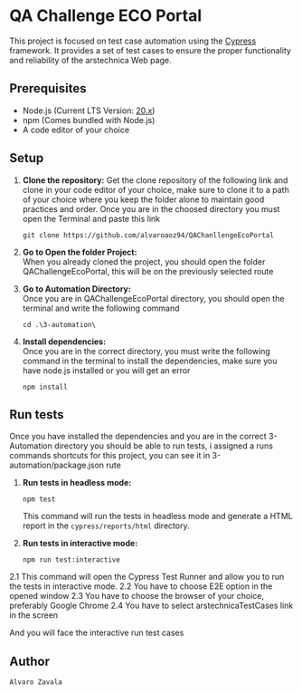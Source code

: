 # QA Challenge ECO Portal

This project is focused on test case automation using the [Cypress](https://www.cypress.io/) framework. It provides a set of test cases to ensure the proper functionality and reliability of the arstechnica Web page.

## Prerequisites

- Node.js (Current LTS Version: [20.x](https://nodejs.org/))
- npm (Comes bundled with Node.js)
- A code editor of your choice

## Setup

1. **Clone the repository:**
Get the clone repository of the following link and clone in your code editor of your choice, make sure to clone it to a path of your choice where you keep the folder alone to maintain good practices and order. Once you are in the choosed directory you must open the Terminal and paste this link
   ```
   git clone https://github.com/alvaroaoz94/QAChanllengeEcoPortal
   
    ```

2. **Go to Open the folder Project:**   
When you already cloned the project, you should open the folder QAChallengeEcoPortal, this will be on the previously selected route

3. **Go to Automation Directory:**   
Once you are in QAChallengeEcoPortal directory, you should open the terminal and write the following command
    ```
    cd .\3-automation\  
    ```

4. **Install dependencies:**   
Once you are in the correct directory, you must write the following command in the terminal to install the dependencies, make sure you have node.js installed or you will get an error
    ```
    npm install
    ```
   

## Run tests
Once you have installed the dependencies and you are in the correct 3-Automation directory you should be able to run tests, i assigned a runs commands shortcuts for this project, you can see it in 3-automation/package.json rute

1. **Run tests in headless mode:**
    ```
    npm test
    ```
    This command will run the tests in headless mode and generate a HTML report in the `cypress/reports/html` directory.


2. **Run tests in interactive mode:**
    ```
    npm run test:interactive
    ```

2.1 This command will open the Cypress Test Runner and allow you to run the tests in interactive mode. 
2.2 You have to choose E2E option in the opened window
2.3 You have to choose the browser of your choice, preferably Google Chrome
2.4 You have to select arstechnicaTestCases link in the screen

And you will face the interactive run test cases


## Author
    Alvaro Zavala
